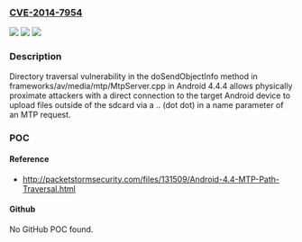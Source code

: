 ### [CVE-2014-7954](https://cve.mitre.org/cgi-bin/cvename.cgi?name=CVE-2014-7954)
![](https://img.shields.io/static/v1?label=Product&message=n%2Fa&color=blue)
![](https://img.shields.io/static/v1?label=Version&message=n%2Fa&color=blue)
![](https://img.shields.io/static/v1?label=Vulnerability&message=n%2Fa&color=brighgreen)

### Description

Directory traversal vulnerability in the doSendObjectInfo method in frameworks/av/media/mtp/MtpServer.cpp in Android 4.4.4 allows physically proximate attackers with a direct connection to the target Android device to upload files outside of the sdcard via a .. (dot dot) in a name parameter of an MTP request.

### POC

#### Reference
- http://packetstormsecurity.com/files/131509/Android-4.4-MTP-Path-Traversal.html

#### Github
No GitHub POC found.

